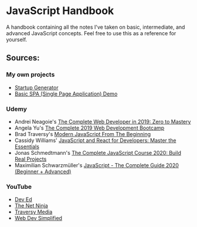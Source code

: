 # JavaScript Handbook

A handbook containing all the notes I've taken on basic, intermediate, and advanced JavaScript concepts. Feel free to use this as a reference for yourself.

## Sources:

### My own projects

- [Startup Generator](https://github.com/andrews1022/javascript-handbook/tree/master/projects/my-projects/start-up-generator)
- [Basic SPA (Single Page Application) Demo](https://github.com/andrews1022/javascript-handbook/tree/master/projects/basic-spa-demo)

### Udemy

- Andrei Neagoie's [The Complete Web Developer in 2019: Zero to Mastery](https://www.udemy.com/the-complete-web-developer-zero-to-mastery/)
- Angela Yu's [The Complete 2019 Web Development Bootcamp](https://www.udemy.com/course/the-complete-web-development-bootcamp/)
- Brad Traversy's [Modern JavaScript From The Beginning](https://www.udemy.com/course/modern-javascript-from-the-beginning/)
- Cassidy Williams' [JavaScript and React for Developers: Master the Essentials](https://www.udemy.com/course/js-and-react-for-devs/)
- Jonas Schmedtmann's [The Complete JavaScript Course 2020: Build Real Projects](https://www.udemy.com/course/the-complete-javascript-course/)
- Maximilian Schwarzmüller's [JavaScript - The Complete Guide 2020 (Beginner + Advanced)](https://www.udemy.com/course/javascript-the-complete-guide-2020-beginner-advanced/)

### YouTube

- [Dev Ed](https://www.youtube.com/channel/UClb90NQQcskPUGDIXsQEz5Q)
- [The Net Ninja ](https://www.youtube.com/channel/UCW5YeuERMmlnqo4oq8vwUpg)
- [Traversy Media](https://www.youtube.com/channel/UC29ju8bIPH5as8OGnQzwJyA)
- [Web Dev Simplified](https://www.youtube.com/channel/UCFbNIlppjAuEX4znoulh0Cw)
